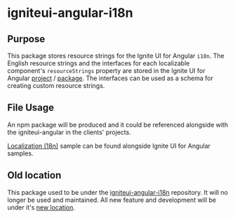# igniteui-angular-i18n

## Purpose

This package stores resource strings for the Ignite UI for Angular `i18n`. The English resource strings and the interfaces for each localizable component's `resourceStrings` property are stored in the Ignite UI for Angular [project](https://github.com/IgniteUI/igniteui-angular) / [package](https://www.npmjs.com/package/igniteui-angular). The interfaces can be used as a schema for creating custom resource strings.

## File Usage

An npm package will be produced and it could be referenced alongside with the igniteui-angular in the clients' projects.

[Localization (18n)](https://www.infragistics.com/products/ignite-ui-angular/angular/components/general/localization) sample can be found alongside Ignite UI for Angular samples.

## Old location
This package used to be under the [igniteui-angular-i18n](https://github.com/IgniteUI/igniteui-angular-i18n) repository. It will no longer be used and maintained. All new feature and development will be under it's [new location](https://github.com/IgniteUI/igniteui-angular).
